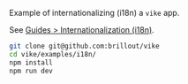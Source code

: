 Example of internationalizing (i18n) a `vike` app.

See [Guides > Internationalization (i18n)](https://vike.dev/i18n).

```bash
git clone git@github.com:brillout/vike
cd vike/examples/i18n/
npm install
npm run dev
```
